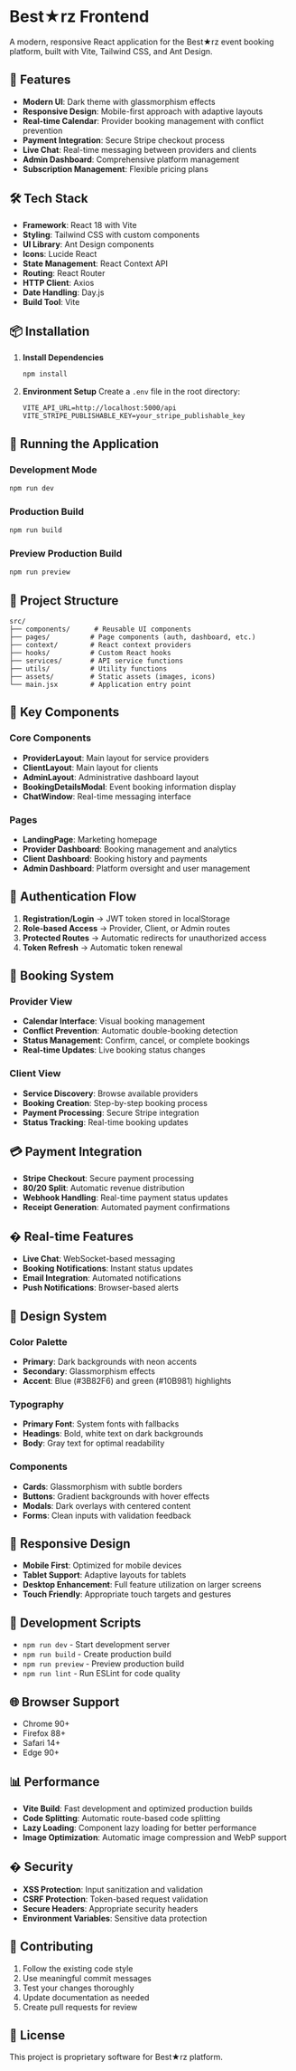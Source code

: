 # Best★rz Frontend

A modern, responsive React application for the Best★rz event booking platform, built with Vite, Tailwind CSS, and Ant Design.

## 🎨 Features

- **Modern UI**: Dark theme with glassmorphism effects
- **Responsive Design**: Mobile-first approach with adaptive layouts
- **Real-time Calendar**: Provider booking management with conflict prevention
- **Payment Integration**: Secure Stripe checkout process
- **Live Chat**: Real-time messaging between providers and clients
- **Admin Dashboard**: Comprehensive platform management
- **Subscription Management**: Flexible pricing plans

## 🛠️ Tech Stack

- **Framework**: React 18 with Vite
- **Styling**: Tailwind CSS with custom components
- **UI Library**: Ant Design components
- **Icons**: Lucide React
- **State Management**: React Context API
- **Routing**: React Router
- **HTTP Client**: Axios
- **Date Handling**: Day.js
- **Build Tool**: Vite

## 📦 Installation

1. **Install Dependencies**
   ```bash
   npm install
   ```

2. **Environment Setup**
   Create a `.env` file in the root directory:
   ```env
   VITE_API_URL=http://localhost:5000/api
   VITE_STRIPE_PUBLISHABLE_KEY=your_stripe_publishable_key
   ```

## 🚀 Running the Application

### Development Mode
```bash
npm run dev
```

### Production Build
```bash
npm run build
```

### Preview Production Build
```bash
npm run preview
```

## 📁 Project Structure

```
src/
├── components/      # Reusable UI components
├── pages/          # Page components (auth, dashboard, etc.)
├── context/        # React context providers
├── hooks/          # Custom React hooks
├── services/       # API service functions
├── utils/          # Utility functions
├── assets/         # Static assets (images, icons)
└── main.jsx        # Application entry point
```

## 🎯 Key Components

### Core Components
- **ProviderLayout**: Main layout for service providers
- **ClientLayout**: Main layout for clients
- **AdminLayout**: Administrative dashboard layout
- **BookingDetailsModal**: Event booking information display
- **ChatWindow**: Real-time messaging interface

### Pages
- **LandingPage**: Marketing homepage
- **Provider Dashboard**: Booking management and analytics
- **Client Dashboard**: Booking history and payments
- **Admin Dashboard**: Platform oversight and user management

## 🔐 Authentication Flow

1. **Registration/Login** → JWT token stored in localStorage
2. **Role-based Access** → Provider, Client, or Admin routes
3. **Protected Routes** → Automatic redirects for unauthorized access
4. **Token Refresh** → Automatic token renewal

## 📅 Booking System

### Provider View
- **Calendar Interface**: Visual booking management
- **Conflict Prevention**: Automatic double-booking detection
- **Status Management**: Confirm, cancel, or complete bookings
- **Real-time Updates**: Live booking status changes

### Client View
- **Service Discovery**: Browse available providers
- **Booking Creation**: Step-by-step booking process
- **Payment Processing**: Secure Stripe integration
- **Status Tracking**: Real-time booking updates

## 💳 Payment Integration

- **Stripe Checkout**: Secure payment processing
- **80/20 Split**: Automatic revenue distribution
- **Webhook Handling**: Real-time payment status updates
- **Receipt Generation**: Automated payment confirmations

## � Real-time Features

- **Live Chat**: WebSocket-based messaging
- **Booking Notifications**: Instant status updates
- **Email Integration**: Automated notifications
- **Push Notifications**: Browser-based alerts

## 🎨 Design System

### Color Palette
- **Primary**: Dark backgrounds with neon accents
- **Secondary**: Glassmorphism effects
- **Accent**: Blue (#3B82F6) and green (#10B981) highlights

### Typography
- **Primary Font**: System fonts with fallbacks
- **Headings**: Bold, white text on dark backgrounds
- **Body**: Gray text for optimal readability

### Components
- **Cards**: Glassmorphism with subtle borders
- **Buttons**: Gradient backgrounds with hover effects
- **Modals**: Dark overlays with centered content
- **Forms**: Clean inputs with validation feedback

## 📱 Responsive Design

- **Mobile First**: Optimized for mobile devices
- **Tablet Support**: Adaptive layouts for tablets
- **Desktop Enhancement**: Full feature utilization on larger screens
- **Touch Friendly**: Appropriate touch targets and gestures

## 🔧 Development Scripts

- `npm run dev` - Start development server
- `npm run build` - Create production build
- `npm run preview` - Preview production build
- `npm run lint` - Run ESLint for code quality

## 🌐 Browser Support

- Chrome 90+
- Firefox 88+
- Safari 14+
- Edge 90+

## 📊 Performance

- **Vite Build**: Fast development and optimized production builds
- **Code Splitting**: Automatic route-based code splitting
- **Lazy Loading**: Component lazy loading for better performance
- **Image Optimization**: Automatic image compression and WebP support

## � Security

- **XSS Protection**: Input sanitization and validation
- **CSRF Protection**: Token-based request validation
- **Secure Headers**: Appropriate security headers
- **Environment Variables**: Sensitive data protection

## 🤝 Contributing

1. Follow the existing code style
2. Use meaningful commit messages
3. Test your changes thoroughly
4. Update documentation as needed
5. Create pull requests for review

## 📄 License

This project is proprietary software for Best★rz platform.</content>
